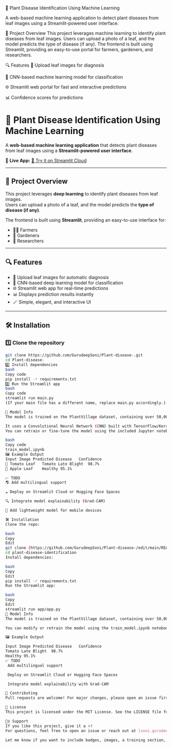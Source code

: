 🌿 Plant Disease Identification Using Machine Learning

A web-based machine learning application to detect plant diseases from leaf images using a Streamlit-powered user interface.

🧠 Project Overview
This project leverages machine learning to identify plant diseases from leaf images. Users can upload a photo of a leaf, and the model predicts the type of disease (if any). The frontend is built using Streamlit, providing an easy-to-use portal for farmers, gardeners, and researchers.

🔍 Features
📸 Upload leaf images for diagnosis

🧠 CNN-based machine learning model for classification

🌐 Streamlit web portal for fast and interactive predictions

📊 Confidence scores for predictions
# 🌿 Plant Disease Identification Using Machine Learning

A **web-based machine learning application** that detects plant diseases from leaf images using a **Streamlit-powered user interface**.

🔗 **Live App:** [🌱 Try it on Streamlit Cloud](https://gd-app-plant-disease-detection.streamlit.app/)

---

## 🧠 Project Overview

This project leverages **deep learning** to identify plant diseases from leaf images.  
Users can upload a photo of a leaf, and the model predicts the **type of disease (if any)**.  

The frontend is built using **Streamlit**, providing an easy-to-use interface for:
- 👨‍🌾 Farmers  
- 🌳 Gardeners  
- 🧪 Researchers  

---

## 🔍 Features

- 📸 Upload leaf images for automatic diagnosis  
- 🧠 CNN-based deep learning model for classification  
- 🌐 Streamlit web app for real-time predictions  
- 📊 Displays prediction results instantly  
- 🪄 Simple, elegant, and interactive UI  

---

## 🛠️ Installation

### 1️⃣ Clone the repository
```bash
git clone https://github.com/GurudeepSoni/Plant-disease-.git
cd Plant-disease-
2️⃣ Install dependencies
bash
Copy code
pip install -r requirements.txt
3️⃣ Run the Streamlit app
bash
Copy code
streamlit run main.py
(If your main file has a different name, replace main.py accordingly.)

🧪 Model Info
The model is trained on the PlantVillage dataset, containing over 50,000+ labeled images of healthy and diseased plant leaves.

It uses a Convolutional Neural Network (CNN) built with TensorFlow/Keras.
You can retrain or fine-tune the model using the included Jupyter notebook:

bash
Copy code
train_model.ipynb
🖼️ Example Output
Input Image	Predicted Disease	Confidence
🍅 Tomato Leaf	Tomato Late Blight	98.7%
🍏 Apple Leaf	Healthy	95.1%

✅ TODO
🌎 Add multilingual support

☁️ Deploy on Streamlit Cloud or Hugging Face Spaces

🔍 Integrate model explainability (Grad-CAM)

💾 Add lightweight model for mobile devices

🛠️ Installation
Clone the repo:

bash
Copy
Edit
git clone (https://github.com/GurudeepSoni/Plant-disease-/edit/main/README.md)
cd plant-disease-identification
Install dependencies:

bash
Copy
Edit
pip install -r requirements.txt
Run the Streamlit app:

bash
Copy
Edit
streamlit run app/app.py
🧪 Model Info
The model is trained on the PlantVillage dataset, containing over 50,000 labeled images of healthy and diseased plant leaves. The current version uses a Convolutional Neural Network (CNN) trained with TensorFlow/Keras.

You can modify or retrain the model using the train_model.ipynb notebook.

🖼️ Example Output

Input Image	Predicted Disease	Confidence
Tomato Late Blight	98.7%
Healthy	95.1%
✅ TODO
 Add multilingual support

 Deploy on Streamlit Cloud or Hugging Face Spaces

 Integrate model explainability with Grad-CAM

🤝 Contributing
Pull requests are welcome! For major changes, please open an issue first to discuss what you would like to change.

📄 License
This project is licensed under the MIT License. See the LICENSE file for details.

🙋‍♀️ Support
If you like this project, give it a ⭐️!
For questions, feel free to open an issue or reach out at [soni.gurudeep0408@gmail.com].

Let me know if you want to include badges, images, a training section, or anything else!






